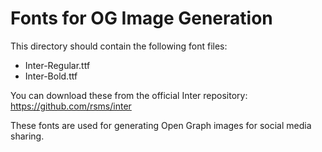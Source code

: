 # Fonts for OG Image Generation

This directory should contain the following font files:
- Inter-Regular.ttf
- Inter-Bold.ttf

You can download these from the official Inter repository:
https://github.com/rsms/inter

These fonts are used for generating Open Graph images for social media sharing.